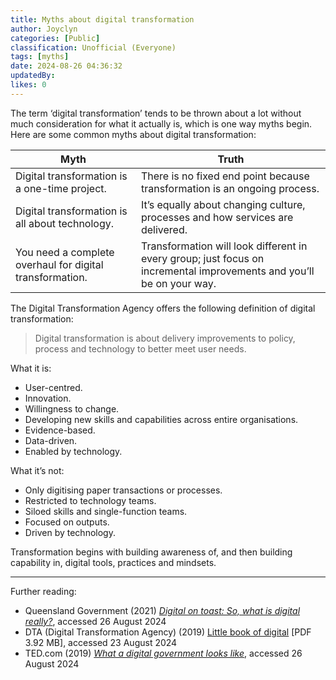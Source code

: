 ```yaml
---
title: Myths about digital transformation
author: Joyclyn
categories: [Public]
classification: Unofficial (Everyone)
tags: [myths]
date: 2024-08-26 04:36:32 
updatedBy: 
likes: 0
---
```


The term ‘digital transformation’ tends to be thrown about a lot without much consideration for what it actually is, which is one way myths begin. Here are some common myths about digital transformation: 
 
| Myth | Truth |
| --- | --- |
| Digital transformation is a one-time project. | There is no fixed end point because transformation is an ongoing process. |
| Digital transformation is all about technology. | It’s equally about changing culture, processes and how services are delivered. |
| You need a complete overhaul for digital transformation. | Transformation will look different in every group; just focus on incremental improvements and you’ll be on your way. |
 
The Digital Transformation Agency offers the following definition of digital transformation: 

>Digital transformation is about delivery improvements to policy, process and technology to better meet user needs.

 What it is:
* User-centred.
* Innovation.
* Willingness to change.
* Developing new skills and capabilities across entire organisations.
* Evidence-based.
* Data-driven.
* Enabled by technology.

What it’s not:
* Only digitising paper transactions or processes.
* Restricted to technology teams.
* Siloed skills and single-function teams.
* Focused on outputs.
* Driven by technology.

Transformation begins with building awareness of, and then building capability in, digital tools, practices and mindsets. 


***

Further reading:
* Queensland Government (2021) *[Digital on toast: So, what is digital really?](https://www.forgov.qld.gov.au/news-events-and-consultation/news/digital-on-toast-so-what-is-digital-really)*, accessed 26 August 2024
* DTA (Digital Transformation Agency) (2019) [Little book of digital](https://www.dta.gov.au/sites/default/files/files/little-book-of-digital-dta-2019.pdf) [PDF 3.92 MB], accessed 23 August 2024
* TED.com (2019) *[What a digital government looks like](https://www.ted.com/talks/anna_piperal_what_a_digital_government_looks_like?subtitle=en)*, accessed 26 August 2024
